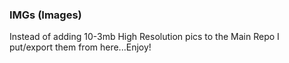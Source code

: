 ### IMGs (Images) 

Instead of adding 10-3mb  High Resolution pics to the Main Repo I put/export them from here...Enjoy!  
